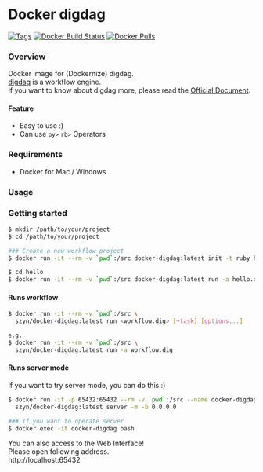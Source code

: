 # Docker digdag
[![Tags](https://img.shields.io/github/tag/szyn/docker-digdag.svg?style=flat-square)](https://github.com/szyn/docker-digdag/tags)
[![Docker Build Status](https://img.shields.io/docker/build/szyn/docker-digdag.svg?style=flat-square)](https://hub.docker.com/r/szyn/docker-digdag/builds)
[![Docker Pulls](https://img.shields.io/docker/pulls/szyn/docker-digdag.svg?style=flat-square)](https://hub.docker.com/r/szyn/docker-digdag)

### Overview
Docker image for (Dockernize) digdag.  
[digdag](http://www.digdag.io/) is a workflow engine.  
If you want to know about digdag more, please read the [Official Document](https://docs.digdag.io/).

#### Feature
* Easy to use :)
* Can use `py>` `rb>` Operators

### Requirements
* Docker for Mac / Windows

### Usage

### Getting started

```bash
$ mkdir /path/to/your/project
$ cd /path/to/your/project

### Create a new workflow project
$ docker run -it --rm -v `pwd`:/src docker-digdag:latest init -t ruby hello

$ cd hello
$ docker run -it --rm -v `pwd`:/src docker-digdag:latest run -a hello.dig
```

#### Runs workflow

```bash
$ docker run -it --rm -v `pwd`:/src \
  szyn/docker-digdag:latest run <workflow.dig> [+task] [options...]

e.g.
$ docker run -it --rm -v `pwd`:/src \
  szyn/docker-digdag:latest run -a workflow.dig
```

#### Runs server mode

If you want to try server mode, you can do this :)

```bash
$ docker run -it -p 65432:65432 --rm -v `pwd`:/src --name docker-digdag \
  szyn/docker-digdag:latest server -m -b 0.0.0.0

### If you want to operate server
$ docker exec -it docker-digdag bash
```

You can also access to the Web Interface!  
Please open following address.  
http://localhost:65432
